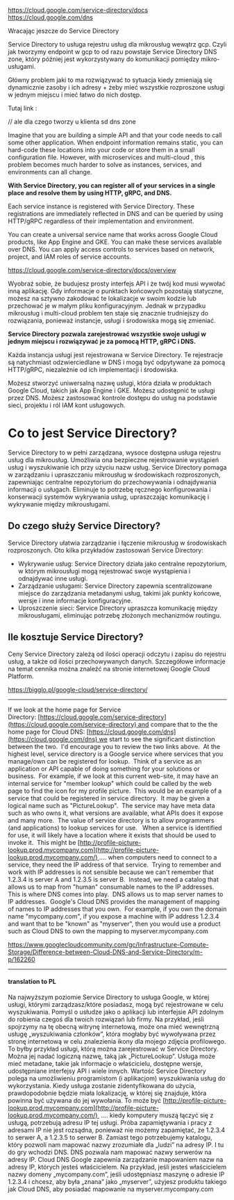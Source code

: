 
https://cloud.google.com/service-directory/docs
https://cloud.google.com/dns


Wracając jeszcze do Service Directory

Service Directory to usługa rejestru usług dla mikrousług wewątrz gcp.
Czyli jak tworzymy endpoint w gcp to od razu powstaje Service Directory DNS zone, który później jest wykorzystywany do komunikacji pomiędzy mikro-usługami. 

Główny problem jaki to ma rozwiązywać to sytuacja kiedy zmieniają się dynamicznie zasoby i ich adresy + żeby mieć wszystkie rozproszone usługi w jednym miejscu i mieć łatwo do nich dostęp.

Tutaj link : 


// ale dla czego tworzy u klienta sd dns zone 


Imagine that you are building a simple API and that your code needs to call some other application. When endpoint information remains static, you can hard-code these locations into your code or store them in a small configuration file. However, with microservices and multi-cloud , this problem becomes much harder to solve as instances, services, and environments can all change.

**With Service Directory, you can register all of your services in a single place and resolve them by using HTTP, gRPC, and DNS.**

Each service instance is registered with Service Directory. These registrations are immediately reflected in DNS and can be queried by using HTTP/gRPC regardless of their implementation and environment.

You can create a universal service name that works across Google Cloud products, like App Engine and GKE. You can make these services available over DNS. You can apply access controls to services based on network, project, and IAM roles of service accounts.

https://cloud.google.com/service-directory/docs/overview

Wyobraź sobie, że budujesz prosty interfejs API i że twój kod musi wywołać inną aplikację. Gdy informacje o punktach końcowych pozostają statyczne, możesz na sztywno zakodować te lokalizacje w swoim kodzie lub przechować je w małym pliku konfiguracyjnym. Jednak w przypadku mikrousług i multi-cloud problem ten staje się znacznie trudniejszy do rozwiązania, ponieważ instancje, usługi i środowiska mogą się zmieniać.

**Service Directory pozwala zarejestrować wszystkie swoje usługi w jednym miejscu i rozwiązywać je za pomocą HTTP, gRPC i DNS.**

Każda instancja usługi jest rejestrowana w Service Directory. Te rejestracje są natychmiast odzwierciedlane w DNS i mogą być odpytywane za pomocą HTTP/gRPC, niezależnie od ich implementacji i środowiska.

Możesz stworzyć uniwersalną nazwę usługi, która działa w produktach Google Cloud, takich jak App Engine i GKE. Możesz udostępnić te usługi przez DNS. Możesz zastosować kontrole dostępu do usług na podstawie sieci, projektu i ról IAM kont usługowych.





# Co to jest Service Directory?

Service Directory to w pełni zarządzana, wysoce dostępna usługa rejestru usług dla mikrousług. Umożliwia ona bezpieczne rejestrowanie wystąpień usług i wyszukiwanie ich przy użyciu nazw usług. Service Directory pomaga w zarządzaniu i upraszczaniu mikrousług w środowiskach rozproszonych, zapewniając centralne repozytorium do przechowywania i odnajdywania informacji o usługach. Eliminuje to potrzebę ręcznego konfigurowania i konserwacji systemów wykrywania usług, upraszczając komunikację i wykrywanie między mikrousługami.

## Do czego służy Service Directory?

Service Directory ułatwia zarządzanie i łączenie mikrousług w środowiskach rozproszonych. Oto kilka przykładów zastosowań Service Directory:

- Wykrywanie usług: Service Directory działa jako centralne repozytorium, w którym mikrousługi mogą rejestrować swoje wystąpienia i odnajdywać inne usługi.
- Zarządzanie usługami: Service Directory zapewnia scentralizowane miejsce do zarządzania metadanymi usług, takimi jak punkty końcowe, wersje i inne informacje konfiguracyjne.
- Uproszczenie sieci: Service Directory upraszcza komunikację między mikrousługami, eliminując potrzebę złożonych mechanizmów routingu.

## Ile kosztuje Service Directory?

Ceny Service Directory zależą od ilości operacji odczytu i zapisu do rejestru usług, a także od ilości przechowywanych danych. Szczegółowe informacje na temat cennika można znaleźć na stronie internetowej Google Cloud Platform.

https://bigglo.pl/google-cloud/service-directory/
***


If we look at the home page for Service Directory: [https://cloud.google.com/service-directory](https://cloud.google.com/service-directory) and compare that to the the home page for Cloud DNS: [https://cloud.google.com/dns](https://cloud.google.com/dns) we start to see the significant distinction between the two.  I'd encourage you to review the two links above.  
At the highest level, service directory is a Google service where services that you manage/own can be registered for lookup.  Think of a service as an application or API capable of doing something for your solutions or business.  For example, if we look at this current web-site, it may have an internal service for "member lookup" which could be called by the web page to find the icon for my profile picture.  This would be an example of a service that could be registered in service directory.  It may be given a logical name such as "PictureLookup".  The service may have meta data such as who owns it, what versions are available, what APIs does it expose and many more.  The value of service directory is to allow programmers (and applications) to lookup services for use.   When a service is identified for use, it will likely have a location where it exists that should be used to invoke it.  This might be [http://profile-picture-lookup.prod.mycompany.com](http://profile-picture-lookup.prod.mycompany.com/) .... when computers need to connect to a service, they need the IP address of that service.  Trying to remember and work with IP addresses is not sensible because we can't remember that 1.2.3.4 is server A and 1.2.3.5 is server B.  Instead, we need a catalog that allows us to map from "human" consumable names to the IP addresses.  This is where DNS comes into play.  DNS allows us to map server names to IP addresses.  Google's Cloud DNS provides the management of mapping of names to IP addresses that you own.  For example, if you own the domain name "mycompany.com", if you expose a machine with IP address 1.2.3.4 and want that to be "known" as "myserver", then you would use a product such as Cloud DNS to own the mapping to myserver.mycompany.com

https://www.googlecloudcommunity.com/gc/Infrastructure-Compute-Storage/Difference-between-Cloud-DNS-and-Service-Directory/m-p/162260
***
#### translation to PL
 Na najwyższym poziomie Service Directory to usługa Google, w której usługi, którymi zarządzasz/które posiadasz, mogą być rejestrowane w celu wyszukiwania. 
 Pomyśl o usłudze jako o aplikacji lub interfejsie API zdolnym do robienia czegoś dla twoich rozwiązań lub firmy. Na przykład, jeśli spojrzymy na tę obecną witrynę internetową, może ona mieć wewnętrzną usługę „wyszukiwania członków”, która mogłaby być wywoływana przez stronę internetową w celu znalezienia ikony dla mojego zdjęcia profilowego. To byłby przykład usługi, którą można zarejestrować w Service Directory. 
 Można jej nadać logiczną nazwę, taką jak „PictureLookup”. Usługa może mieć metadane, takie jak informacje o właścicielu, dostępne wersje, udostępniane interfejsy API i wiele innych. Wartość Service Directory polega na umożliwieniu programistom (i aplikacjom) wyszukiwania usług do wykorzystania. Kiedy usługa zostanie zidentyfikowana do użycia, prawdopodobnie będzie miała lokalizację, w której się znajduje, która powinna być używana do jej wywołania. To może być [http://profile-picture-lookup.prod.mycompany.com](http://profile-picture-lookup.prod.mycompany.com/) 
 .... 
 kiedy komputery muszą łączyć się z usługą, potrzebują adresu IP tej usługi. Próba zapamiętywania i pracy z adresami IP nie jest rozsądna, ponieważ nie możemy zapamiętać, że 1.2.3.4 to serwer A, a 1.2.3.5 to serwer B. Zamiast tego potrzebujemy katalogu, który pozwoli nam mapować nazwy zrozumiałe dla „ludzi” na adresy IP. I tu do gry wchodzi DNS. 
 DNS pozwala nam mapować nazwy serwerów na adresy IP. Cloud DNS Google zapewnia zarządzanie mapowaniem nazw na adresy IP, których jesteś właścicielem. Na przykład, jeśli jesteś właścicielem nazwy domeny „mycompany.com”, jeśli udostępniasz maszynę o adresie IP 1.2.3.4 i chcesz, aby była „znana” jako „myserver”, użyjesz produktu takiego jak Cloud DNS, aby posiadać mapowanie na myserver.mycompany.com

